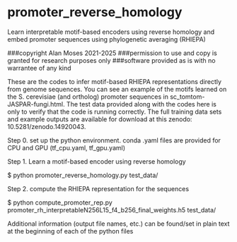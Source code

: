 # promoter_reverse_homology
Learn interpretable motif-based encoders using reverse homology and embed promoter sequences using phylogenetic averaging (RHIEPA)


###copyright Alan Moses 2021-2025
###permission to use and copy is granted for research purposes only
###software provided as is with no warrantee of any kind

These are the codes to infer motif-based RHIEPA representations directly from genome sequences. You can see an example of the motifs learned on the S. cerevisiae (and ortholog) promoter sequences in sc_tomtom-JASPAR-fungi.html. The test data provided along with the codes here is only to verify that the code is running correctly. The full training data sets and example outputs are available for download at this zenodo: 10.5281/zenodo.14920043.

Step 0. set up the python environment. conda .yaml files are provided for CPU and GPU (tf_cpu.yaml, tf_gpu.yaml)

Step 1. Learn a motif-based encoder using reverse homology

 $ python promoter_reverse_homology.py test_data/

Step 2. compute the RHIEPA representation for the sequences

$ python compute_promoter_rep.py promoter_rh_interpretableN256L15_f4_b256_final_weights.h5 test_data/

Additional information (output file names, etc.) can be found/set in plain text at the beginning of each of the python files

